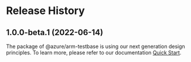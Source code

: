 # Release History
    
## 1.0.0-beta.1 (2022-06-14)

The package of @azure/arm-testbase is using our next generation design principles. To learn more, please refer to our documentation [Quick Start](https://aka.ms/js-track2-quickstart).
